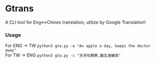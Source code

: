 # Gtrans
A CLI tool for Eng&lt;->Chines translation, utilize by Google Translation!

### Usage  
For ENG -> TW
`python3 gta.py -e "An apple a day, keeps the doctor away"`  
For  TW -> ENG
`python3 gta.py -c "天天吃蘋果,醫生遠離我"`
